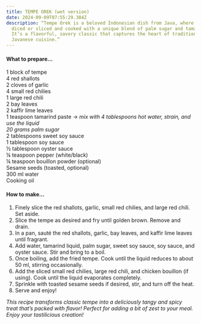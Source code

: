 ```yaml
---
title: TEMPE OREK (wet version)
date: 2024-09-09T07:55:29.384Z
description: “Tempe Orek is a beloved Indonesian dish from Java, where tempe is
  diced or sliced and cooked with a unique blend of palm sugar and tamarind.
  It’s a flavorful, savory classic that captures the heart of traditional
  Javanese cuisine.”
---
```

#### **What to prepare...**

1 block of tempe\
4 red shallots\
2 cloves of garlic\
4 small red chilies\
1 large red chili\
2 bay leaves\
2 kaffir lime leaves\
1 teaspoon tamarind paste → *mix with 4 tablespoons hot water, strain, and use the liquid*\
*20 grams palm sugar*\
2 tablespoons sweet soy sauce\
1 tablespoon soy sauce\
½ tablespoon oyster sauce\
¼ teaspoon pepper (white/black)\
¼ teaspoon bouillon powder (optional)\
Sesame seeds (toasted, optional)\
300 ml water\
Cooking oil

#### **How to make...**

1. Finely slice the red shallots, garlic, small red chilies, and large red chili. Set aside.
2. Slice the tempe as desired and fry until golden brown. Remove and drain.
3. In a pan, sauté the red shallots, garlic, bay leaves, and kaffir lime leaves until fragrant.
4. Add water, tamarind liquid, palm sugar, sweet soy sauce, soy sauce, and oyster sauce. Stir and bring to a boil.
5. Once boiling, add the fried tempe. Cook until the liquid reduces to about 50 ml, stirring occasionally.
6. Add the sliced small red chilies, large red chili, and chicken bouillon (if using). Cook until the liquid evaporates completely.
7. Sprinkle with toasted sesame seeds if desired, stir, and turn off the heat.
8. Serve and enjoy!

*This recipe transforms classic tempe into a deliciously tangy and spicy treat that’s packed with flavor! Perfect for adding a bit of zest to your meal. Enjoy your tastilicious creation!*